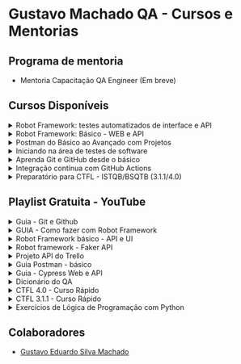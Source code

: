 # Gustavo Machado QA - Cursos e Mentorias

## Programa de mentoria

- Mentoria Capacitação QA Engineer (Em breve)

## Cursos Disponíveis
<details>
  <summary>
    <a>Robot Framework: testes automatizados de interface e API</a>
  </summary>

  <a name="robot"></a>
  
  - [Acesse o curso](https://www.udemy.com/course/robot-framework-testes-automatizados-de-interface-e-api/?referralCode=3328501F5ADA67F6232B)
  - [Acesse o repositório](https://github.com/qagesmachado-cursos/udemy_curso_robot_ui_api)
</details>

<details>
  <summary>
    <a>Robot Framework: Básico - WEB e API</a>
  </summary>

  <a name="robot"></a>
  
  - [Acesse o curso](https://www.udemy.com/course/robot-framework-basico-web-e-api/?referralCode=B09F2BA773489543DCC5)
  - [Acesse o repositório](https://github.com/qagesmachado-cursos/udemy_curso_basico_robot_framework)
</details>


<details>
  <summary>
    <a>Postman do Básico ao Avançado com Projetos</a>
  </summary>

  <a name="postman"></a>
  
  - [Acesse o curso](https://www.udemy.com/course/postman-do-basico-ao-avancado-com-projetos/?referralCode=3ED49D8F294C92F0B8A1)
  - [Acesse o repositório](https://github.com/qagesmachado-cursos/udemy_curso_postman_basico_avancado)
</details>

<details>
  <summary>
    <a>Iniciando na área de testes de software</a>
  </summary>

  <a name="iniciando_em_qa"></a>
  
  - [Acesse o curso](https://www.udemy.com/course/iniciando-na-area-de-testes-de-software/?referralCode=EA0BC9A8C708B9EBEE5D)
</details>

<details>
  <summary>
    <a>Aprenda Git e GitHub desde o básico</a>
  </summary>

  <a name="git_github"></a>
  
  - [Acesse o curso](https://www.udemy.com/course/aprenda-git-e-github-desde-o-basico/?referralCode=007EDB0484C211DD47EB)
  - [Acesse o repositório](https://github.com/qagesmachado-cursos/udemy_curso_gitgithub)
</details>

<details>
  <summary>
    <a>Integração contínua com GitHub Actions</a>
  </summary>

  <a name="github_actions"></a>
  
  - [Acesse o curso]()
  - [Acesse o repositório](https://github.com/qagesmachado-cursos/udemy_curso_github_actions)
</details>

<details>
  <summary>
    <a>Preparatório para CTFL - ISTQB/BSQTB (3.1.1/4.0)</a>
  </summary>

  <a name="ctfl"></a>
  
  - [Acesse o curso](https://www.udemy.com/course/preparatorio-para-ctfl-istqbbsqtb/?referralCode=4AB0134D518C12E837A7)
</details>

## Playlist Gratuita - YouTube

<details>
  <summary>
    <a>Guia - Git e Github</a>
  </summary>

  <a name="git_github"></a>
  
  - [Acesse a playlist](https://www.youtube.com/playlist?list=PLVQdoQTyi01jZQoExDtTzonpo757E6r_S)
  - [Acesse o repositório](https://github.com/qagesmachado-cursos/youtube_git_github)
</details>

<details>
  <summary>
    <a>GUIA - Como fazer com Robot Framework</a>
  </summary>

  <a name="como_fazer_robot"></a>
  
  - [Acesse a playlist](https://www.youtube.com/playlist?list=PLVQdoQTyi01jLIp0tCtQafj2fj_ogs4Et)
  - [Acesse o repositório](https://github.com/qagesmachado-cursos/youtube_como_fazer_com_robot)
</details>

<details>
  <summary>
    <a>Robot Framework básico - API e UI</a>
  </summary>

  <a name="robot_ui_api"></a>
  
  - [Acesse a playlist - UI](https://www.youtube.com/playlist?list=PLVQdoQTyi01i6poQTkmHuKaPv4LqREX6w)
  - [Acesse a playlist - API](https://www.youtube.com/playlist?list=PLVQdoQTyi01i-2XS-YY0WtbrIFr7sryUb)
  - [Acesse o repositório](https://github.com/qagesmachado-cursos/youtube_robot_ui_api_basic)
</details>

<details>
  <summary>
    <a>Robot framework - Faker API</a>
  </summary>

  <a name="robot_faker_api"></a>
  
  - [Acesse a playlist](https://www.youtube.com/playlist?list=PLVQdoQTyi01ifjkQkXsApB-vyQj05QZAy)
  - [Acesse o repositório](https://github.com/qagesmachado-cursos/youtube_robot_framework_faker_api)
</details>

<details>
  <summary>
    <a>Projeto API do Trello</a>
  </summary>

  <a name="trelo_api"></a>
  
  - [Acesse a playlist](https://www.youtube.com/playlist?list=PLVQdoQTyi01gfbJEseu7v-ctgOMTL_jLy)
  - [Acesse o repositório](https://github.com/qagesmachado-cursos/youtube_trelo_api)
</details>

<details>
  <summary>
    <a>Guia Postman - básico</a>
  </summary>

  <a name="postman_basico"></a>
  
  - [Acesse a playlist](https://www.youtube.com/playlist?list=PLVQdoQTyi01iRnGqoIawDKAoo3RIXSoQg)
</details>

<details>
  <summary>
    <a>Guia - Cypress Web e API</a>
  </summary>

  <a name="cypress_ui_api"></a>
  
  - [Acesse a playlist](https://www.youtube.com/playlist?list=PLVQdoQTyi01hAYibssFzQRhFkt4GaW78c)
  - [Acesse o repositório](https://github.com/qagesmachado-cursos/youtube_cypress_guia_web_api)
</details>

<details>
  <summary>
    <a>Dicionário do QA</a>
  </summary>

  <a name="dicionario_qa"></a>
  
  - [Acesse a playlist](https://www.youtube.com/playlist?list=PLVQdoQTyi01hqTv6xB-rF-v9RjzHVJAtf)
</details>

<details>
  <summary>
    <a>CTFL 4.0 - Curso Rápido</a>
  </summary>

  <a name="ctfl_4"></a>
  
  - [Acesse a playlist](https://www.youtube.com/playlist?list=PLVQdoQTyi01gV4YTQVABrV4OPVhfove9U)
</details>

<details>
  <summary>
    <a>CTFL 3.1.1 - Curso Rápido</a>
  </summary>

  <a name="ctfl_3"></a>
  
  - [Acesse a playlist](https://www.youtube.com/playlist?list=PLVQdoQTyi01hbMZksfI1zeqHvonY8VG5C)
</details>

<details>
  <summary>
    <a>Exercícios de Lógica de Programação com Python</a>
  </summary>

  <a name="logica_python"></a>
  
  - [Acesse a playlist](https://www.youtube.com/playlist?list=PLVQdoQTyi01jBjb1XuvcAVW9IysudL4g0)
  - [Acesse o repositório](https://github.com/qagesmachado-cursos/youtube_python_exercises)
</details>

## Colaboradores
- [Gustavo Eduardo Silva Machado](https://github.com/qagesmachado)
